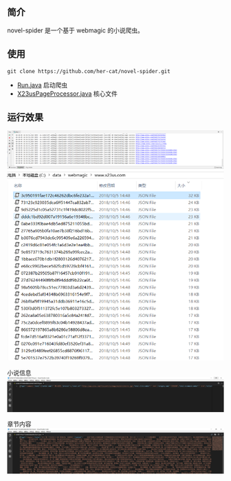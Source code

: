 ## 简介
novel-spider 是一个基于 webmagic 的小说爬虫。

## 使用
```
git clone https://github.com/her-cat/novel-spider.git
```

- [Run.java](https://github.com/her-cat/novel-spider/blob/master/src/main/java/com/novel/spider/Run.java) 启动爬虫
- [X23usPageProcessor.java](https://github.com/her-cat/novel-spider/blob/master/src/main/java/com/novel/spider/X23usPageProcessor.java) 核心文件

## 运行效果
![image](https://raw.githubusercontent.com/her-cat/novel-spider/master/example/run1.png)
![image](https://raw.githubusercontent.com/her-cat/novel-spider/master/example/run2.png)

小说信息
![image](https://raw.githubusercontent.com/her-cat/novel-spider/master/example/run3.png)

章节内容
![image](https://raw.githubusercontent.com/her-cat/novel-spider/master/example/run4.png)